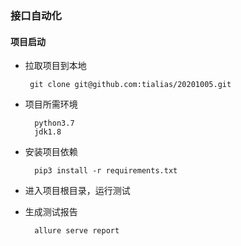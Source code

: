 ### 接口自动化

#### 项目启动

-  拉取项目到本地  
    
        git clone git@github.com:tialias/20201005.git  
    
- 项目所需环境 
 
        python3.7
        jdk1.8
        
- 安装项目依赖  

        pip3 install -r requirements.txt
            
- 进入项目根目录，运行测试  

- 生成测试报告  

        allure serve report

    